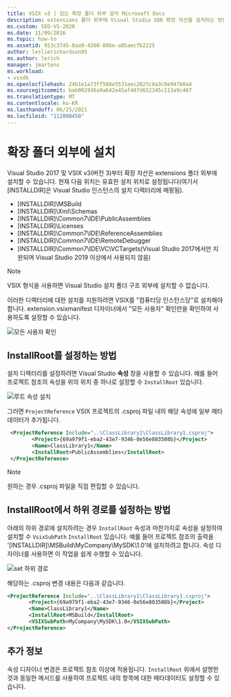 ```yaml
---
title: VSIX v3 | 있는 확장 폴더 외부 설치 Microsoft Docs
description: extensions 폴더 외부에 Visual Studio SDK 확장 자산을 설치하는 방법 및 유효한 위치에 대해 알아봅니다.
ms.custom: SEO-VS-2020
ms.date: 11/09/2016
ms.topic: how-to
ms.assetid: 913c3745-8aa9-4260-886e-a05aecfb2225
author: leslierichardson95
ms.author: lerich
manager: jmartens
ms.workload:
- vssdk
ms.openlocfilehash: 24b1e1a73ff588e5531eec2025c8a3c9e94760a4
ms.sourcegitcommit: bab002936a9a642e45af407d652345c113a9c467
ms.translationtype: MT
ms.contentlocale: ko-KR
ms.lasthandoff: 06/25/2021
ms.locfileid: "112898450"
---
```

# <a name="install-outside-the-extensions-folder"></a>확장 폴더 외부에 설치

Visual Studio 2017 및 VSIX v3(버전 3)부터 확장 자산은 extensions 폴더 외부에 설치할 수 있습니다. 현재 다음 위치는 유효한 설치 위치로 설정됩니다(여기서 [INSTALLDIR]은 Visual Studio 인스턴스의 설치 디렉터리에 매핑됨).

* [INSTALLDIR]\MSBuild
* [INSTALLDIR]\Xml\Schemas
* [INSTALLDIR]\Common7\IDE\PublicAssemblies
* [INSTALLDIR]\Licenses
* [INSTALLDIR]\Common7\IDE\ReferenceAssemblies
* [INSTALLDIR]\Common7\IDE\RemoteDebugger
* [INSTALLDIR]\Common7\IDE\VC\VCTargets(Visual Studio 2017에서만 지원되며 Visual Studio 2019 이상에서 사용되지 않음)

> [!NOTE]
> VSIX 형식을 사용하면 Visual Studio 설치 폴더 구조 외부에 설치할 수 없습니다. 

이러한 디렉터리에 대한 설치를 지원하려면 VSIX를 "컴퓨터당 인스턴스당"로 설치해야 합니다. extension.vsixmanifest 디자이너에서 "모든 사용자" 확인란을 확인하여 사용하도록 설정할 수 있습니다.

![모든 사용자 확인](media/check-all-users.png)

## <a name="how-to-set-the-installroot"></a>InstallRoot를 설정하는 방법

설치 디렉터리를 설정하려면 Visual Studio **속성** 창을 사용할 수 있습니다. 예를 들어 프로젝트 참조의 속성을 위의 위치 중 하나로 설정할 수 `InstallRoot` 있습니다.

![루트 속성 설치](media/install-root-properties.png)

그러면 `ProjectReference` VSIX 프로젝트의 .csproj 파일 내의 해당 속성에 일부 메타데이터가 추가됩니다.

```xml
 <ProjectReference Include="..\ClassLibrary1\ClassLibrary1.csproj">
        <Project>{69a979f1-eba2-43e7-9346-0e56e803508b}</Project>
        <Name>ClassLibrary1</Name>
        <InstallRoot>PublicAssemblies</InstallRoot>
 </ProjectReference>
```

> [!NOTE]
> 원하는 경우 .csproj 파일을 직접 편집할 수 있습니다.

## <a name="how-to-set-a-subpath-under-the-installroot"></a>InstallRoot에서 하위 경로를 설정하는 방법

아래의 하위 경로에 설치하려는 경우 `InstallRoot` 속성과 마찬가지로 속성을 설정하여 설치할 수 `VsixSubPath` `InstallRoot` 있습니다. 예를 들어 프로젝트 참조의 출력을 '[INSTALLDIR]\MSBuild\MyCompany\MySDK\1.0'에 설치하려고 합니다. 속성 디자이너를 사용하면 이 작업을 쉽게 수행할 수 있습니다.

![set 하위 경로](media/set-subpath.png)

해당하는 .csproj 변경 내용은 다음과 같습니다.

```xml
<ProjectReference Include="..\ClassLibrary1\ClassLibrary1.csproj">
       <Project>{69a979f1-eba2-43e7-9346-0e56e803508b}</Project>
       <Name>ClassLibrary1</Name>
       <InstallRoot>MSBuild</InstallRoot>
       <VSIXSubPath>MyCompany\MySDK\1.0</VSIXSubPath>
</ProjectReference>
```

## <a name="extra-information"></a>추가 정보

속성 디자이너 변경은 프로젝트 참조 이상에 적용됩니다. `InstallRoot` 위에서 설명한 것과 동일한 메서드를 사용하여 프로젝트 내의 항목에 대한 메타데이터도 설정할 수 있습니다.
